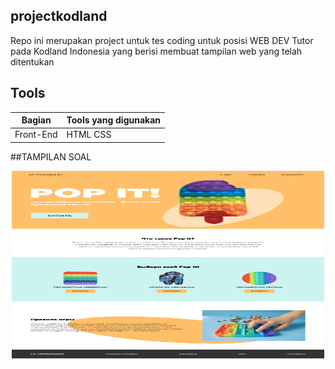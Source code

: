 ## projectkodland
Repo ini merupakan project untuk tes coding untuk posisi WEB DEV Tutor pada Kodland Indonesia yang berisi membuat tampilan web yang telah ditentukan


## Tools
| Bagian | Tools yang digunakan |
| --- | --- |
| Front-End | HTML CSS|

##TAMPILAN SOAL
<br>
<p align="center">
        <img src="https://github.com/ayuainun/projectkodland/blob/main/CONTOH.png" width="500" height="300">
</p>
<br>
